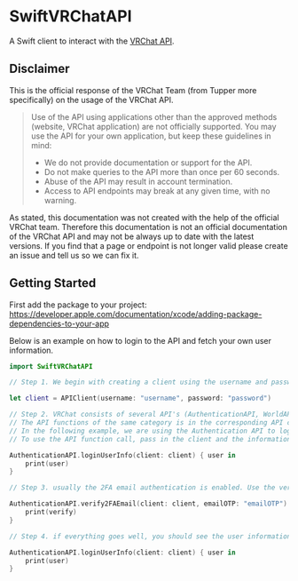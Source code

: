 # SwiftVRChatAPI
A Swift client to interact with the [VRChat API](https://vrchatapi.github.io/).

## Disclaimer

This is the official response of the VRChat Team (from Tupper more specifically) on the usage of the VRChat API.

> Use of the API using applications other than the approved methods (website, VRChat application) are not officially supported. You may use the API for your own application, but keep these guidelines in mind:
> * We do not provide documentation or support for the API.
> * Do not make queries to the API more than once per 60 seconds.
> * Abuse of the API may result in account termination.
> * Access to API endpoints may break at any given time, with no warning.

As stated, this documentation was not created with the help of the official VRChat team. Therefore this documentation is not an official documentation of the VRChat API and may not be always up to date with the latest versions. If you find that a page or endpoint is not longer valid please create an issue and tell us so we can fix it.

## Getting Started

First add the package to your project:
https://developer.apple.com/documentation/xcode/adding-package-dependencies-to-your-app

Below is an example on how to login to the API and fetch your own user information.

```swift
import SwiftVRChatAPI

// Step 1. We begin with creating a client using the username and password.

let client = APIClient(username: "username", password: "password")

// Step 2. VRChat consists of several API's (AuthenticationAPI, WorldAPI, UserAPI, etc...)
// The API functions of the same category is in the corresponding API classes. 
// In the following example, we are using the Authentication API to login with the user credentials.
// To use the API function call, pass in the client and the information needed:

AuthenticationAPI.loginUserInfo(client: client) { user in
    print(user)
}

// Step 3. usually the 2FA email authentication is enabled. Use the verify2FAEmail API function call to complete 2FA:

AuthenticationAPI.verify2FAEmail(client: client, emailOTP: "emailOTP") { verify in
    print(verify)
}

// Step 4. if everything goes well, you should see the user information after calling the loginUserInfo API function again:

AuthenticationAPI.loginUserInfo(client: client) { user in
    print(user)
}
```